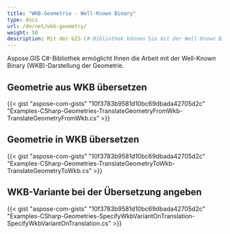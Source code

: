 ```yaml
---
title: "WKB-Geometrie - Well-Known Binary"
type: docs
url: /de/net/wkb-geometry/
weight: 50
description: Mit der GIS C#-Bibliothek können Sie mit der Well-Known Binary (WKB)-Darstellung der Geometrie arbeiten und diese in WKB übersetzen oder daraus.
---
```


Aspose.GIS C#-Bibliothek ermöglicht Ihnen die Arbeit mit der Well-Known Binary (WKB)-Darstellung der Geometrie.

## **Geometrie aus WKB übersetzen**
{{< gist "aspose-com-gists" "10f3783b9581d10bc69dbada42705d2c" "Examples-CSharp-Geometries-TranslateGeometryFromWkb-TranslateGeometryFromWkb.cs" >}}
## **Geometrie in WKB übersetzen**
{{< gist "aspose-com-gists" "10f3783b9581d10bc69dbada42705d2c" "Examples-CSharp-Geometries-TranslateGeometryToWkb-TranslateGeometryToWkb.cs" >}}
## **WKB-Variante bei der Übersetzung angeben**
{{< gist "aspose-com-gists" "10f3783b9581d10bc69dbada42705d2c" "Examples-CSharp-Geometries-SpecifyWkbVariantOnTranslation-SpecifyWkbVariantOnTranslation.cs" >}}
